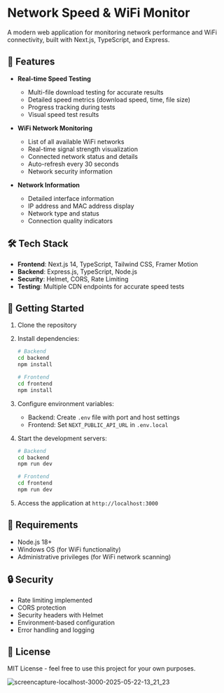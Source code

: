 # Network Speed & WiFi Monitor

A modern web application for monitoring network performance and WiFi connectivity, built with Next.js, TypeScript, and Express.

## 🌟 Features

- **Real-time Speed Testing**
  - Multi-file download testing for accurate results
  - Detailed speed metrics (download speed, time, file size)
  - Progress tracking during tests
  - Visual speed test results

- **WiFi Network Monitoring**
  - List of all available WiFi networks
  - Real-time signal strength visualization
  - Connected network status and details
  - Auto-refresh every 30 seconds
  - Network security information

- **Network Information**
  - Detailed interface information
  - IP address and MAC address display
  - Network type and status
  - Connection quality indicators

## 🛠️ Tech Stack

- **Frontend**: Next.js 14, TypeScript, Tailwind CSS, Framer Motion
- **Backend**: Express.js, TypeScript, Node.js
- **Security**: Helmet, CORS, Rate Limiting
- **Testing**: Multiple CDN endpoints for accurate speed tests

## 🚀 Getting Started

1. Clone the repository
2. Install dependencies:
   ```bash
   # Backend
   cd backend
   npm install
   
   # Frontend
   cd frontend
   npm install
   ```
3. Configure environment variables:
   - Backend: Create `.env` file with port and host settings
   - Frontend: Set `NEXT_PUBLIC_API_URL` in `.env.local`

4. Start the development servers:
   ```bash
   # Backend
   cd backend
   npm run dev
   
   # Frontend
   cd frontend
   npm run dev
   ```

5. Access the application at `http://localhost:3000`

## 📝 Requirements

- Node.js 18+ 
- Windows OS (for WiFi functionality)
- Administrative privileges (for WiFi network scanning)

## 🔒 Security

- Rate limiting implemented
- CORS protection
- Security headers with Helmet
- Environment-based configuration
- Error handling and logging

## 📄 License

MIT License - feel free to use this project for your own purposes. 

![screencapture-localhost-3000-2025-05-22-13_21_23](https://github.com/user-attachments/assets/3158c0c9-ccf3-441c-9485-4f826ac6a32b)


